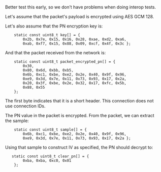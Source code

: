 Better test this early, so we don't have problems when doing interop tests.

Let's assume that the packet's payload is encrypted using AES GCM 128.

Let's also assume that the PN encryption key is:
~~~
    static const uint8_t key[] = {
        0x2b, 0x7e, 0x15, 0x16, 0x28, 0xae, 0xd2, 0xa6,
        0xab, 0xf7, 0x15, 0x88, 0x09, 0xcf, 0x4f, 0x3c };
~~~
And that the packet received from the network is:
~~~
    static const uint8_t packet_encrypted_pn[] = {
        0x30,
        0x80, 0x6d, 0xbb, 0xb5,
        0x6b, 0xc1, 0xbe, 0xe2, 0x2e, 0x40, 0x9f, 0x96,
        0xe9, 0x3d, 0x7e, 0x11, 0x73, 0x93, 0x17, 0x2a,
        0x20, 0x3f, 0xbe, 0x2e, 0x32, 0x17, 0xfc, 0x5b,
        0x88, 0x55
    };
~~~
The first byte indicates that it is a short header. This connection does not use connection
IDs.

The PN value in the packet is encrypted. From the packet, we can extract the sample:
~~~
    static const uint8_t sample[] = {
        0x6b, 0xc1, 0xbe, 0xe2, 0x2e, 0x40, 0x9f, 0x96,
        0xe9, 0x3d, 0x7e, 0x11, 0x73, 0x93, 0x17, 0x2a };
~~~
Using that sample to construct IV as specified, the PN should decrypt to:
~~~
   static const uint8_t clear_pn[] = {
        0xba, 0xba, 0xc0, 0x01
    };
~~~
